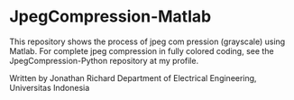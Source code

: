 # JpegCompression-Matlab
This repository shows the process of jpeg com pression (grayscale) using Matlab. For complete jpeg compression in fully colored coding, see the JpegCompression-Python repository at my profile.

Written by Jonathan Richard
Department of Electrical Engineering, Universitas Indonesia
